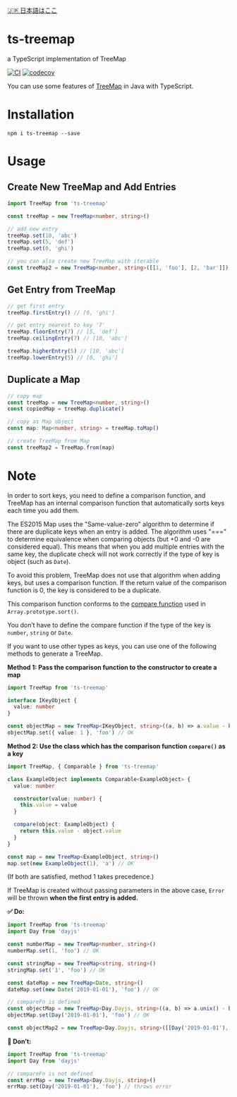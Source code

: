 [🇯🇵 日本語はここ](https://github.com/yuyasvx/ts-treemap/blob/master/README-ja.md)

# ts-treemap

a TypeScript implementation of TreeMap

[![CI](https://circleci.com/gh/yuyasvx/ts-treemap/tree/master.svg?style=shield&circle-token=f7dfd3305577f40429c6b2046bc658cbc3614997)](https://circleci.com/gh/yuyasvx/ts-treemap)
[![codecov](https://codecov.io/gh/yuyasvx/ts-treemap/branch/master/graph/badge.svg)](https://codecov.io/gh/yuyasvx/ts-treemap)

You can use some features of [TreeMap](https://docs.oracle.com/javase/8/docs/api/java/util/TreeMap.html) in Java with TypeScript.

# Installation

```
npm i ts-treemap --save
```

# Usage

## Create New TreeMap and Add Entries

```typescript
import TreeMap from 'ts-treemap'

const treeMap = new TreeMap<number, string>()

// add new entry
treeMap.set(10, 'abc')
treeMap.set(5, 'def')
treeMap.set(0, 'ghi')

// you can also create new TreeMap with iterable
const treeMap2 = new TreeMap<number, string>([[1, 'foo'], [2, 'bar']])
```

## Get Entry from TreeMap

```typescript
// get first entry
treeMap.firstEntry() // [0, 'ghi']

// get entry nearest to key '7'
treeMap.floorEntry(7) // [5, 'def']
treeMap.ceilingEntry(7) // [10, 'abc']

treeMap.higherEntry(5) // [10, 'abc']
treeMap.lowerEntry(5) // [0, 'ghi']
```

## Duplicate a Map

```typescript
// copy map
const treeMap = new TreeMap<number, string>()
const copiedMap = treeMap.duplicate()

// copy as Map object
const map: Map<number, string> = treeMap.toMap()

// create TreeMap from Map
const treeMap2 = TreeMap.from(map)
```

# Note

In order to sort keys, you need to define a comparison function, and TreeMap has an internal comparison function that automatically sorts keys each time you add them.

The ES2015 Map uses the "Same-value-zero" algorithm to determine if there are duplicate keys when an entry is added. The algorithm uses "===" to determine equivalence when comparing objects (but +0 and -0 are considered equal). This means that when you add multiple entries with the same key, the duplicate check will not work correctly if the type of key is object (such as `Date`).

To avoid this problem, TreeMap does not use that algorithm when adding keys, but uses a comparison function. If the return value of the comparison function is 0, the key is considered to be a duplicate.

This comparison function conforms to the [compare function](https://developer.mozilla.org/en-US/docs/Web/JavaScript/Reference/Global_Objects/Array/sort#Description) used in `Array.prototype.sort()`.

You don’t have to define the compare function if the type of the key is `number`, `string` or `Date`.

If you want to use other types as keys, you can use one of the following methods to generate a TreeMap.

**Method 1: Pass the comparison function to the constructor to create a map**

```typescript
import TreeMap from 'ts-treemap'

interface IKeyObject {
  value: number
}

const objectMap = new TreeMap<IKeyObject, string>((a, b) => a.value - b.value)
objectMap.set({ value: 1 }, 'foo') // OK
```

**Method 2: Use the class which has the comparison function `compare()` as a key**

```typescript
import TreeMap, { Comparable } from 'ts-treemap'

class ExampleObject implements Comparable<ExampleObject> {
  value: number

  constructor(value: number) {
    this.value = value
  }

  compare(object: ExampleObject) {
    return this.value - object.value
  }
}

const map = new TreeMap<ExampleObject, string>()
map.set(new ExampleObject(1), 'a') // OK
```

(If both are satisfied, method 1 takes precedence.)

If TreeMap is created without passing parameters in the above case, `Error` will be thrown **when the first entry is added.**

**✅ Do:**

```typescript
import TreeMap from 'ts-treemap'
import Day from 'dayjs'

const numberMap = new TreeMap<number, string>()
numberMap.set(1, 'foo') // OK

const stringMap = new TreeMap<string, string>()
stringMap.set('1', 'foo') // OK

const dateMap = new TreeMap<Date, string>()
dateMap.set(new Date('2019-01-01'), 'foo') // OK

// compareFn is defined
const objectMap = new TreeMap<Day.Dayjs, string>((a, b) => a.unix() - b.unix())
objectMap.set(Day('2019-01-01'), 'foo') // OK

const objectMap2 = new TreeMap<Day.Dayjs, string>([[Day('2019-01-01'), 'foo']], (a, b) => a.unix() - b.unix())
```

**🛑 Don’t:**

```typescript
import TreeMap from 'ts-treemap'
import Day from 'dayjs'

// compareFn is not defined
const errMap = new TreeMap<Day.Dayjs, string>()
errMap.set(Day('2019-01-01'), 'foo') // throws error
```
